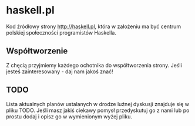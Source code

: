 haskell.pl
==========

Kod źródłowy strony http://haskell.pl, która w założeniu ma być centrum polskiej społeczności programistów Haskella.

Współtworzenie
--------------

Z chęcią przyjmiemy każdego ochotnika do współtworzenia strony. Jeśli jesteś zainteresowany - daj nam jakoś znać!

TODO
----

Lista aktualnych planów ustalanych w drodze luźnej dyskusji znajduje się w pliku TODO. Jeśli masz jakiś ciekawy pomysł przedyskutuj go z nami lub po prostu dodaj i opisz go w wymienionym wyżej pliku.

